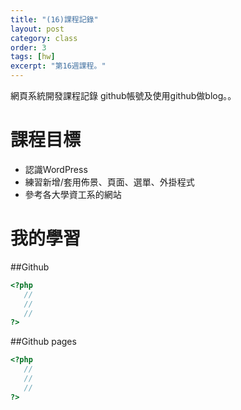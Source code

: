 ```yaml
---
title: "(16)課程記錄"
layout: post
category: class
order: 3
tags: [hw]
excerpt: "第16週課程。"
---
```

網頁系統開發課程記錄
github帳號及使用github做blog。。

# 課程目標
- 認識WordPress
- 練習新增/套用佈景、頁面、選單、外掛程式
- 參考各大學資工系的網站

# 我的學習

##Github



```php
<?php
   //
   //
   //
?>
```
##Github pages

```php
<?php
   //
   //
   //
?>
```


[1]: https://github.com/        "GitHub"
[2]: https://pages.github.com/  "GitHub Pages"
[3]: https://jekyllrb.com/      "Jekyll"
[4]: http://markdown.tw         "Markdown文件"
[5]: http://dillinger.io/       "Dillinger"








